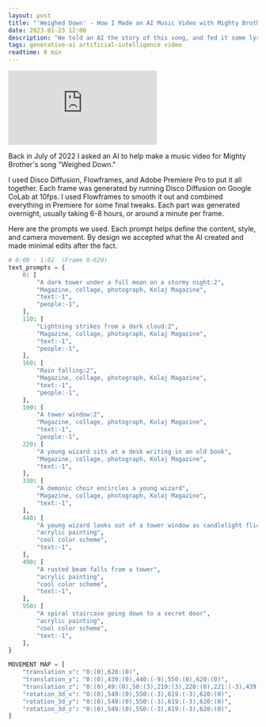```yaml
---
layout: post
title: "'Weighed Down' - How I Made an AI Music Video with Mighty Brother"
date: 2023-01-23 12:00
description: "We told an AI the story of this song, and fed it some lyrics, and here is the result."
tags: generative-ai artificial-intelligence video
readtime: 6 min
---
```


<iframe class="youtube-embed" src="https://www.youtube.com/embed/QCZtpYYUrpM?si=BxC-XjJeetuqVNe0" title="YouTube video player" frameborder="0" allow="accelerometer; autoplay; clipboard-write; encrypted-media; gyroscope; picture-in-picture; web-share" allowfullscreen></iframe>

Back in July of 2022 I asked an AI to help make a music video for Mighty Brother's song "Weighed Down."

I used Disco Diffusion, Flowframes, and Adobe Premiere Pro to put it all together. Each frame was generated by running Disco Diffusion on Google CoLab at 10fps. I used Flowframes to smooth it out and combined everything in Premiere for some final tweaks. Each part was generated overnight, usually taking 6-8 hours, or around a minute per frame.

Here are the prompts we used. Each prompt helps define the content, style, and camera movement. By design we accepted what the AI created and made minimal edits after the fact.

```python
# 0:00 - 1:02  (Frame 0-620)
text_prompts = {
    0: [
        "A dark tower under a full moon on a stormy night:2",
        "Magazine, collage, photograph, Kolaj Magazine",
        "text:-1",
        "people:-1",
    ],
    110: [
        "Lightning strikes from a dark cloud:2",
        "Magazine, collage, photograph, Kolaj Magazine",
        "text:-1",
        "people:-1",
    ],
    160: [
        "Rain falling:2",
        "Magazine, collage, photograph, Kolaj Magazine",
        "text:-1",
        "people:-1",
    ],
    190: [
        "A tower window:2",
        "Magazine, collage, photograph, Kolaj Magazine",
        "text:-1",
        "people:-1",
    220: [
        "A young wizard sits at a desk writing in an old book",
        "Magazine, collage, photograph, Kolaj Magazine",
        "text:-1",
    ],
    330: [
        "A demonic choir encircles a young wizard",
        "Magazine, collage, photograph, Kolaj Magazine",
        "text:-1",
    ],
    440: [
        "A young wizard looks out of a tower window as candlelight flickers",
        "acrylic painting",
        "cool color scheme",
        "text:-1",
    ],
    490: [
        "A rusted beam falls from a tower",
        "acrylic painting",
        "cool color scheme",
        "text:-1",
    ],
    550: [
        "A spiral staircase going down to a secret door",
        "acrylic painting",
        "cool color scheme",
        "text:-1",
    ],
}
```

```python
MOVEMENT MAP = [
    "translation_x": "0:(0),620:(0)",
    "translation_y": "0:(0),439:(0),440:(-9),550:(0),620:(0)",
    "translation_z": "0:(0),49:(0),50:(3),219:(3),220:(0),221:(-3),439:(-3),440:(0),620:(0)",
    "rotation_3d_x": "0:(0),549:(0),550:(-3),619:(-3),620:(0)",
    "rotation_3d_y": "0:(0),549:(0),550:(-3),619:(-3),620:(0)",
    "rotation_3d_z": "0:(0),549:(0),550:(-3),619:(-3),620:(0)",
]
```
